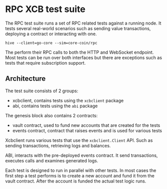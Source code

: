 # RPC XCB test suite

The RPC test suite runs a set of RPC related tests against a running node. It tests
several real-world scenarios such as sending value transactions, deploying a contract or
interacting with one.

    hive --client=go-core --sim=core-coin/rpc

The perform their RPC calls to both the HTTP and WebSocket endpoint. Most tests can be run
over both interfaces but there are exceptions such as tests that require subscription
support.

## Architecture

The test suite consists of 2 groups:

- xcbclient, contains tests using the `xcbclient` package
- abi, contains tests using the `abi` package

The genesis block also contains 2 contracts:

- vault contract, used to fund new accounts that are created for the tests
- events contract, contract that raises events and is used for various tests

Xcbclient runs various tests that use the `xcbclient.Client` API. Such as sending
transactions, retrieving logs and balances.

ABI, interacts with the pre-deployed events contract. It send transactions, executes calls
and examines generated logs.

Each test is designed to run in parallel with other tests. In most cases the first step a
test performs is to create a new account and fund it from the vault contract. After the
account is funded the actual test logic runs.
